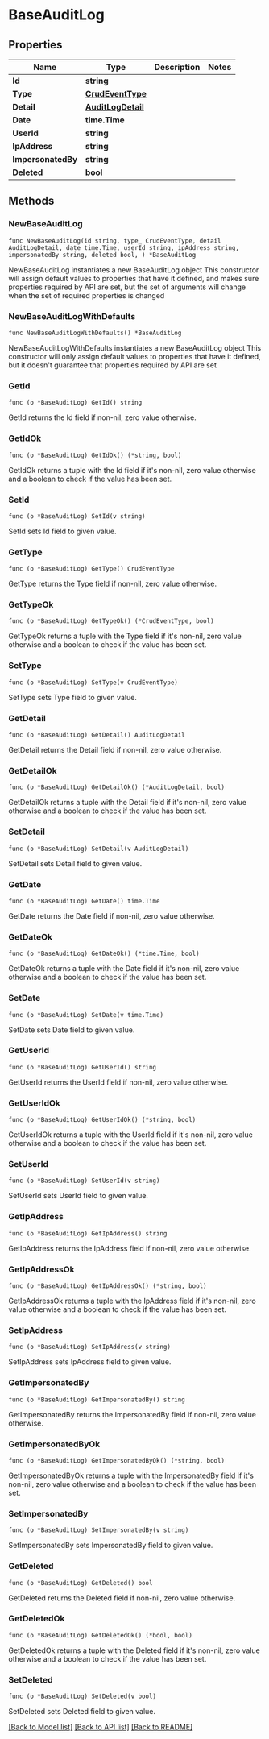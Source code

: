 # BaseAuditLog

## Properties

Name | Type | Description | Notes
------------ | ------------- | ------------- | -------------
**Id** | **string** |  | 
**Type** | [**CrudEventType**](CrudEventType.md) |  | 
**Detail** | [**AuditLogDetail**](AuditLogDetail.md) |  | 
**Date** | **time.Time** |  | 
**UserId** | **string** |  | 
**IpAddress** | **string** |  | 
**ImpersonatedBy** | **string** |  | 
**Deleted** | **bool** |  | 

## Methods

### NewBaseAuditLog

`func NewBaseAuditLog(id string, type_ CrudEventType, detail AuditLogDetail, date time.Time, userId string, ipAddress string, impersonatedBy string, deleted bool, ) *BaseAuditLog`

NewBaseAuditLog instantiates a new BaseAuditLog object
This constructor will assign default values to properties that have it defined,
and makes sure properties required by API are set, but the set of arguments
will change when the set of required properties is changed

### NewBaseAuditLogWithDefaults

`func NewBaseAuditLogWithDefaults() *BaseAuditLog`

NewBaseAuditLogWithDefaults instantiates a new BaseAuditLog object
This constructor will only assign default values to properties that have it defined,
but it doesn't guarantee that properties required by API are set

### GetId

`func (o *BaseAuditLog) GetId() string`

GetId returns the Id field if non-nil, zero value otherwise.

### GetIdOk

`func (o *BaseAuditLog) GetIdOk() (*string, bool)`

GetIdOk returns a tuple with the Id field if it's non-nil, zero value otherwise
and a boolean to check if the value has been set.

### SetId

`func (o *BaseAuditLog) SetId(v string)`

SetId sets Id field to given value.


### GetType

`func (o *BaseAuditLog) GetType() CrudEventType`

GetType returns the Type field if non-nil, zero value otherwise.

### GetTypeOk

`func (o *BaseAuditLog) GetTypeOk() (*CrudEventType, bool)`

GetTypeOk returns a tuple with the Type field if it's non-nil, zero value otherwise
and a boolean to check if the value has been set.

### SetType

`func (o *BaseAuditLog) SetType(v CrudEventType)`

SetType sets Type field to given value.


### GetDetail

`func (o *BaseAuditLog) GetDetail() AuditLogDetail`

GetDetail returns the Detail field if non-nil, zero value otherwise.

### GetDetailOk

`func (o *BaseAuditLog) GetDetailOk() (*AuditLogDetail, bool)`

GetDetailOk returns a tuple with the Detail field if it's non-nil, zero value otherwise
and a boolean to check if the value has been set.

### SetDetail

`func (o *BaseAuditLog) SetDetail(v AuditLogDetail)`

SetDetail sets Detail field to given value.


### GetDate

`func (o *BaseAuditLog) GetDate() time.Time`

GetDate returns the Date field if non-nil, zero value otherwise.

### GetDateOk

`func (o *BaseAuditLog) GetDateOk() (*time.Time, bool)`

GetDateOk returns a tuple with the Date field if it's non-nil, zero value otherwise
and a boolean to check if the value has been set.

### SetDate

`func (o *BaseAuditLog) SetDate(v time.Time)`

SetDate sets Date field to given value.


### GetUserId

`func (o *BaseAuditLog) GetUserId() string`

GetUserId returns the UserId field if non-nil, zero value otherwise.

### GetUserIdOk

`func (o *BaseAuditLog) GetUserIdOk() (*string, bool)`

GetUserIdOk returns a tuple with the UserId field if it's non-nil, zero value otherwise
and a boolean to check if the value has been set.

### SetUserId

`func (o *BaseAuditLog) SetUserId(v string)`

SetUserId sets UserId field to given value.


### GetIpAddress

`func (o *BaseAuditLog) GetIpAddress() string`

GetIpAddress returns the IpAddress field if non-nil, zero value otherwise.

### GetIpAddressOk

`func (o *BaseAuditLog) GetIpAddressOk() (*string, bool)`

GetIpAddressOk returns a tuple with the IpAddress field if it's non-nil, zero value otherwise
and a boolean to check if the value has been set.

### SetIpAddress

`func (o *BaseAuditLog) SetIpAddress(v string)`

SetIpAddress sets IpAddress field to given value.


### GetImpersonatedBy

`func (o *BaseAuditLog) GetImpersonatedBy() string`

GetImpersonatedBy returns the ImpersonatedBy field if non-nil, zero value otherwise.

### GetImpersonatedByOk

`func (o *BaseAuditLog) GetImpersonatedByOk() (*string, bool)`

GetImpersonatedByOk returns a tuple with the ImpersonatedBy field if it's non-nil, zero value otherwise
and a boolean to check if the value has been set.

### SetImpersonatedBy

`func (o *BaseAuditLog) SetImpersonatedBy(v string)`

SetImpersonatedBy sets ImpersonatedBy field to given value.


### GetDeleted

`func (o *BaseAuditLog) GetDeleted() bool`

GetDeleted returns the Deleted field if non-nil, zero value otherwise.

### GetDeletedOk

`func (o *BaseAuditLog) GetDeletedOk() (*bool, bool)`

GetDeletedOk returns a tuple with the Deleted field if it's non-nil, zero value otherwise
and a boolean to check if the value has been set.

### SetDeleted

`func (o *BaseAuditLog) SetDeleted(v bool)`

SetDeleted sets Deleted field to given value.



[[Back to Model list]](../README.md#documentation-for-models) [[Back to API list]](../README.md#documentation-for-api-endpoints) [[Back to README]](../README.md)



